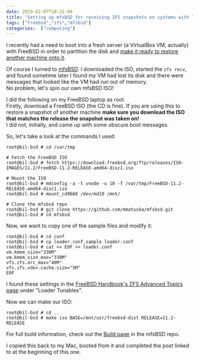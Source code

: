 ```yaml
---
date: 2019-02-07T10:31:00
title: "Setting up mfsBSD for receiving ZFS snapshots on systems with low memory"
tags: ["freebsd","zfs","mfsbsd"]
categories:  ["computing"]
---
```


I recently had a need to boot into a fresh server (a VirtualBox VM, actually) with FreeBSD in order to partition the disk and [make it ready to restore another machine onto it](/2019/02/07/restore-freebsd-from-a-zfs-snapshot/).
<!--more-->
Of course I turned to [mfsBSD](https://mfsbsd.vx.sk).  I downloaded the ISO, started the `zfs recv`, and found sometime later I found my VM had lost its disk and there were messages that looked like the VM had run out of memory.  
No problem, let's spin our own mfsBSD ISO!

I did the following on my FreeBSD laptop as root.  
Firstly, download a FreeBSD ISO (the CD is fine).  If you are using this to restore a snapshot of another machine **make sure you download the ISO that matches the release the snapshot was taken on!**  
I did not, initially, and came up with some obscure boot messages.

So, let's take a look at the commands I used:

```
root@bil-bsd # cd /var/tmp

# Fetch the FreeBSD ISO
root@bil-bsd # fetch https://download.freebsd.org/ftp/releases/ISO-IMAGES/11.2/FreeBSD-11.2-RELEASE-amd64-disc1.iso

# Mount the ISO
root@bil-bsd # mdconfig -a -t vnode -u 10 -f /var/tmp/FreeBSD-11.2-RELEASE-amd64-disc1.iso
root@bil-bsd # mount_cd9660 /dev/md10 /mnt/

# Clone the mfsbsd repo
root@bil-bsd # git clone https://github.com/mmatuska/mfsbsd.git
root@bil-bsd # cd mfsbsd
```

Now, we want to copy one of the sample files and modify it:

```
root@bil-bsd # cd conf
root@bil-bsd # cp loader.conf.sample loader.conf
root@bil-bsd # cat << EOF >> loader.conf
vm.kmem_size="330M"
vm.kmem_size_max="330M"
vfs.zfs.arc_max="40M"
vfs.zfs.vdev.cache.size="5M"
EOF
```

I found these settings in the [FreeBSD Handbook's ZFS Advanced Topics page](idp62455800) under "Loader Tunables".

Now we can make our ISO:

```
root@bil-bsd # cd ..
root@bil-bsd # make iso BASE=/mnt/usr/freebsd-dist RELEASE=11.2-RELEASE
```

For full build information, check out the [Build page](https://github.com/mmatuska/mfsbsd/blob/master/BUILD.md) in the mfsBSD repo.

I copied this back to my Mac, booted from it and completed the post linked to at the beginning of this one.
